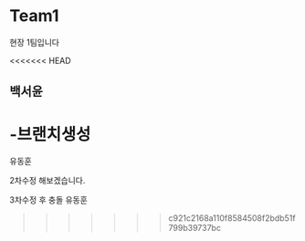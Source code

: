 # Team1
현장 1팀입니다

<<<<<<< HEAD
## 백서윤
-브랜치생성
=======
유동훈


2차수정 해보겠습니다.

3차수정 후 충돌
 유동훈
>>>>>>> c921c2168a110f8584508f2bdb51f799b39737bc
